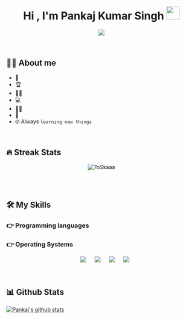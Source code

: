 
<h1 align="center">Hi , I'm Pankaj Kumar Singh <img src="https://media.giphy.com/media/hvRJCLFzcasrR4ia7z/giphy.gif" width="35"></h1>
<p align="center">
  <a href="https://github.com/DenverCoder1/readme-typing-svg"><img src="https://readme-typing-svg.herokuapp.com?lines=DevOps Engineer;CI+CD;SDLC+Automation+Agile;DS%20|%20Jenkins%20|%20OOP%20;Terraform%20on%20AWS CLOUD;Division%202%20on%20Codechef%20(3%20Stars);6%20Kyu%20learning%20new%20things&center=true&width=500&height=50"></a>
</p>

<br>


## :sassy_man: About me

- :school: 
- :trophy: 
- :technologist:
- :computer: 
- :student: 
- :thinking: 
- :nerd_face: Always `learning new things`

<br>

## 🔥 Streak Stats

<p align="center"><img src="https://github-readme-streak-stats.herokuapp.com/?user=pkstiyara&theme=algolia" alt="7oSkaaa" /></p>

<br>
<br>



## 🛠️ My Skills

### 👉 Programming languages



### 👉 Operating Systems

<p align="center">
  &emsp;
    <a href="#"><img src="https://img.shields.io/badge/Linux-FCC624?style=plastic&logo=linux&logoColor=black"></a>
  &emsp;
    <a href="#"><img src="https://img.shields.io/badge/Ubuntu-E95420?style=plastic&logo=ubuntu&logoColor=white"></a>
  &emsp;
    <a href="#"><img src="https://img.shields.io/badge/Windows-0078D6?style=plastic&logo=windows&logoColor=white"></a>
  &emsp;
    <a href="#"><img src="https://img.shields.io/badge/pop!_os-%2348B9C7.svg?style=plastic&&logo=pop!_os&logoColor=white" /></a>	  
</p>

<br/>

## 📊 Github Stats
[![Pankaj's github stats](https://github-readme-stats.vercel.app/api?username=pkstiyara)](https://github.com/pkstiyara/github-readme-stats)

